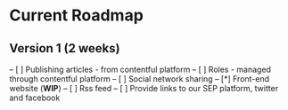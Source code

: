 # Current Roadmap

## Version 1 (2 weeks)
– [ ] Publishing articles - from contentful platform
– [ ] Roles - managed through contentful platform
– [ ] Social network sharing
– [*] Front-end website (**WIP**)
– [ ] Rss feed
– [ ] Provide links to our SEP platform, twitter and facebook
